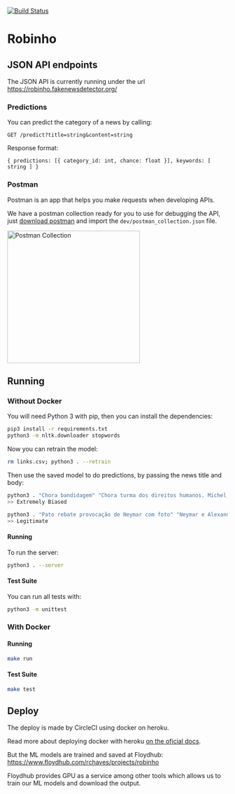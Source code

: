 [![Build Status][ci-svg]][ci-url]

[ci-svg]: https://circleci.com/gh/fake-news-detector/robinho.svg?style=shield
[ci-url]: https://circleci.com/gh/fake-news-detector/robinho

# Robinho

## JSON API endpoints

The JSON API is currently running under the url https://robinho.fakenewsdetector.org/

### Predictions

You can predict the category of a news by calling:

`GET /predict?title=string&content=string`

Response format:

`{ predictions: [{ category_id: int, chance: float }], keywords: [ string ] }`

### Postman

Postman is an app that helps you make requests when developing APIs.

We have a postman collection ready for you to use for debugging the API, just [download postman](https://www.getpostman.com/) and import the `dev/postman_collection.json` file.

<img width="303" alt="Postman Collection" src="https://user-images.githubusercontent.com/792201/34436375-8c11a10a-ec7c-11e7-8319-a567613701e4.png">

## Running

### Without Docker

You will need Python 3 with pip, then you can install the dependencies:

```sh
pip3 install -r requirements.txt
python3 -m nltk.downloader stopwords
```

Now you can retrain the model:

```sh
rm links.csv; python3 . --retrain
```

Then use the saved model to do predictions, by passing the news title and body:

```sh
python3 . "Chora bandidagem" "Chora turma dos direitos humanos. Michel Temer acaba de sancionar..."
>> Extremely Biased

python3 . "Pato rebate provocação de Neymar com foto" "Neymar e Alexandre Pato resolveram brincar com os cabelos um do outro..."
>> Legitimate
```

#### Running

To run the server:

```sh
python3 . --server
```

#### Test Suite

You can run all tests with:

```sh
python3 -m unittest
```

### With Docker

#### Running

```sh
make run
```

#### Test Suite

```sh
make test
```

## Deploy

The deploy is made by CircleCI using docker on heroku.

Read more about deploying docker with heroku [on the oficial docs](https://devcenter.heroku.com/articles/container-registry-and-runtime).

But the ML models are trained and saved at Floydhub:
https://www.floydhub.com/rchaves/projects/robinho

Floydhub provides GPU as a service among other tools which allows us to train our ML models and download the output.
